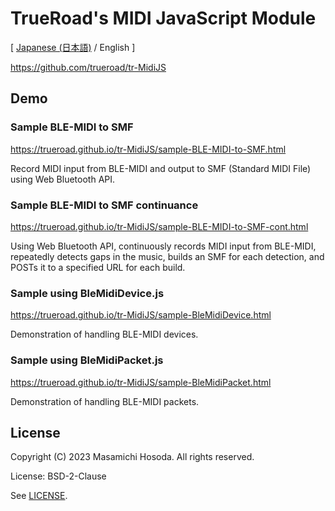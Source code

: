 <!-- -*- coding: utf-8 -*- -->
# TrueRoad's MIDI JavaScript Module

[ [Japanese (日本語)](./README.ja.md) / English ]

https://github.com/trueroad/tr-MidiJS

## Demo

### Sample BLE-MIDI to SMF

https://trueroad.github.io/tr-MidiJS/sample-BLE-MIDI-to-SMF.html

Record MIDI input from BLE-MIDI and output to SMF (Standard MIDI File)
using Web Bluetooth API.

### Sample BLE-MIDI to SMF continuance

https://trueroad.github.io/tr-MidiJS/sample-BLE-MIDI-to-SMF-cont.html

Using Web Bluetooth API, continuously records MIDI input from BLE-MIDI,
repeatedly detects gaps in the music, builds an SMF for each detection,
and POSTs it to a specified URL for each build.

### Sample using BleMidiDevice.js

https://trueroad.github.io/tr-MidiJS/sample-BleMidiDevice.html

Demonstration of handling BLE-MIDI devices.

### Sample using BleMidiPacket.js

https://trueroad.github.io/tr-MidiJS/sample-BleMidiPacket.html

Demonstration of handling BLE-MIDI packets.

## License

Copyright (C) 2023 Masamichi Hosoda. All rights reserved.

License: BSD-2-Clause

See [LICENSE](./LICENSE).
